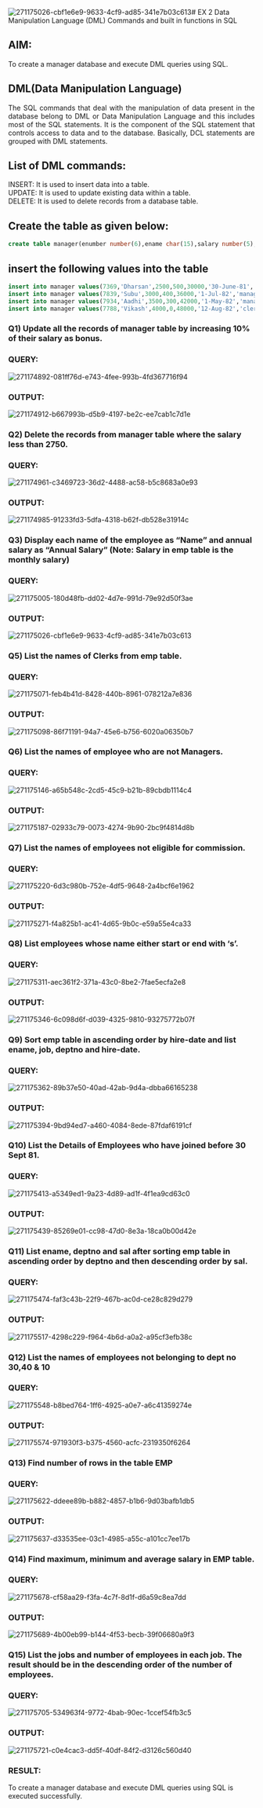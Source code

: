 ![271175026-cbf1e6e9-9633-4cf9-ad85-341e7b03c613](https://github.com/Thilagavathi7/EX-2-Data-Manipulation-Language-DML-and-Data-Control-Language-DCL-Commands/assets/119407159/b02c0607-bf75-42b4-8c2a-d7c54e4d8f77)# EX 2 Data Manipulation Language (DML) Commands and built in functions in SQL
## AIM:
To create a manager database and execute DML queries using SQL.


## DML(Data Manipulation Language)
<div align="justify">
The SQL commands that deal with the manipulation of data present in the database belong to DML or Data Manipulation Language and this includes most of the SQL statements. It is the component of the SQL statement that controls access to data and to the database. Basically, DCL statements are grouped with DML statements.
</div>

## List of DML commands: 
<div align="justify">
INSERT: It is used to insert data into a table.<br>
UPDATE: It is used to update existing data within a table.<br>
DELETE: It is used to delete records from a database table.<br>
</div>

## Create the table as given below:
```sql
create table manager(enumber number(6),ename char(15),salary number(5),commission number(4),annualsalary number(7),Hiredate date,designation char(10),deptno number(2),reporting char(10));
```
## insert the following values into the table
```sql
insert into manager values(7369,'Dharsan',2500,500,30000,'30-June-81','clerk',10,'John');
insert into manager values(7839,'Subu',3000,400,36000,'1-Jul-82','manager',null,'James');
insert into manager values(7934,'Aadhi',3500,300,42000,'1-May-82','manager',30,NULL);
insert into manager values(7788,'Vikash',4000,0,48000,'12-Aug-82','clerk',50,'Bond');
```

### Q1) Update all the records of manager table by increasing 10% of their salary as bonus.

### QUERY:

![271174892-081ff76d-e743-4fee-993b-4fd367716f94](https://github.com/Thilagavathi7/EX-2-Data-Manipulation-Language-DML-and-Data-Control-Language-DCL-Commands/assets/119407159/f6955536-fb8c-40aa-9909-c491656b8853)

### OUTPUT:

![271174912-b667993b-d5b9-4197-be2c-ee7cab1c7d1e](https://github.com/Thilagavathi7/EX-2-Data-Manipulation-Language-DML-and-Data-Control-Language-DCL-Commands/assets/119407159/db1bbaa9-1cd8-4522-80e0-3faeae48dd65)

### Q2) Delete the records from manager table where the salary less than 2750.

### QUERY:

![271174961-c3469723-36d2-4488-ac58-b5c8683a0e93](https://github.com/Thilagavathi7/EX-2-Data-Manipulation-Language-DML-and-Data-Control-Language-DCL-Commands/assets/119407159/670400cb-2636-4fbe-9319-732cda49ed25)

### OUTPUT:

![271174985-91233fd3-5dfa-4318-b62f-db528e31914c](https://github.com/Thilagavathi7/EX-2-Data-Manipulation-Language-DML-and-Data-Control-Language-DCL-Commands/assets/119407159/d9abfd90-6f1b-4753-98ed-8285697eae13)

### Q3) Display each name of the employee as “Name” and annual salary as “Annual Salary” (Note: Salary in emp table is the monthly salary)

### QUERY:

![271175005-180d48fb-dd02-4d7e-991d-79e92d50f3ae](https://github.com/Thilagavathi7/EX-2-Data-Manipulation-Language-DML-and-Data-Control-Language-DCL-Commands/assets/119407159/cf332c50-39c3-45ec-926e-cb2f41fb4eb9)

### OUTPUT:

![271175026-cbf1e6e9-9633-4cf9-ad85-341e7b03c613](https://github.com/Thilagavathi7/EX-2-Data-Manipulation-Language-DML-and-Data-Control-Language-DCL-Commands/assets/119407159/8a460dc6-c0d8-481f-a84a-d99f535b6033)

### Q5)	List the names of Clerks from emp table.

### QUERY:

![271175071-feb4b41d-8428-440b-8961-078212a7e836](https://github.com/Thilagavathi7/EX-2-Data-Manipulation-Language-DML-and-Data-Control-Language-DCL-Commands/assets/119407159/bdd7c035-bd19-4c9d-ace2-3a5aacb4aa14)

### OUTPUT:

![271175098-86f71191-94a7-45e6-b756-6020a06350b7](https://github.com/Thilagavathi7/EX-2-Data-Manipulation-Language-DML-and-Data-Control-Language-DCL-Commands/assets/119407159/7260f3f7-f2d1-4a52-933c-3780a26dca51)

### Q6)	List the names of employee who are not Managers.

### QUERY:

![271175146-a65b548c-2cd5-45c9-b21b-89cbdb1114c4](https://github.com/Thilagavathi7/EX-2-Data-Manipulation-Language-DML-and-Data-Control-Language-DCL-Commands/assets/119407159/9e298d25-7d18-4bee-ab95-6b8f8d05e63d)

### OUTPUT:

![271175187-02933c79-0073-4274-9b90-2bc9f4814d8b](https://github.com/Thilagavathi7/EX-2-Data-Manipulation-Language-DML-and-Data-Control-Language-DCL-Commands/assets/119407159/34e07028-26bf-423d-98ae-4149d1560428)

### Q7)	List the names of employees not eligible for commission.

### QUERY:

![271175220-6d3c980b-752e-4df5-9648-2a4bcf6e1962](https://github.com/Thilagavathi7/EX-2-Data-Manipulation-Language-DML-and-Data-Control-Language-DCL-Commands/assets/119407159/45e23487-fcf4-4e20-aa09-8a6c9c7cdffb)

### OUTPUT:

![271175271-f4a825b1-ac41-4d65-9b0c-e59a55e4ca33](https://github.com/Thilagavathi7/EX-2-Data-Manipulation-Language-DML-and-Data-Control-Language-DCL-Commands/assets/119407159/744b47ab-81a7-4f28-b5d1-bf10f0b9195c)

### Q8)	List employees whose name either start or end with ‘s’.

### QUERY:

![271175311-aec361f2-371a-43c0-8be2-7fae5ecfa2e8](https://github.com/Thilagavathi7/EX-2-Data-Manipulation-Language-DML-and-Data-Control-Language-DCL-Commands/assets/119407159/27d2697f-1f2a-409c-9374-e3e97fc715b4)

### OUTPUT:

![271175346-6c098d6f-d039-4325-9810-93275772b07f](https://github.com/Thilagavathi7/EX-2-Data-Manipulation-Language-DML-and-Data-Control-Language-DCL-Commands/assets/119407159/b37e3a38-d62d-4491-8512-f12a5fe0ec5d)

### Q9) Sort emp table in ascending order by hire-date and list ename, job, deptno and hire-date.

### QUERY:

![271175362-89b37e50-40ad-42ab-9d4a-dbba66165238](https://github.com/Thilagavathi7/EX-2-Data-Manipulation-Language-DML-and-Data-Control-Language-DCL-Commands/assets/119407159/1a3be6cd-b68a-4fcc-b5ea-98c566f2ca26)

### OUTPUT:

![271175394-9bd94ed7-a460-4084-8ede-87fdaf6191cf](https://github.com/Thilagavathi7/EX-2-Data-Manipulation-Language-DML-and-Data-Control-Language-DCL-Commands/assets/119407159/3e73fadf-6fb6-4289-80dc-fbb6d9a74e1b)


### Q10) List the Details of Employees who have joined before 30 Sept 81.


### QUERY:
![271175413-a5349ed1-9a23-4d89-ad1f-4f1ea9cd63c0](https://github.com/Thilagavathi7/EX-2-Data-Manipulation-Language-DML-and-Data-Control-Language-DCL-Commands/assets/119407159/faeb0611-f0ac-41ee-b245-826fb3672dc0)


### OUTPUT:

![271175439-85269e01-cc98-47d0-8e3a-18ca0b00d42e](https://github.com/Thilagavathi7/EX-2-Data-Manipulation-Language-DML-and-Data-Control-Language-DCL-Commands/assets/119407159/d8b135db-5e02-49a5-b06e-34bc7edecaa5)

### Q11)	List ename, deptno and sal after sorting emp table in ascending order by deptno and then descending order by sal.


### QUERY:
![271175474-faf3c43b-22f9-467b-ac0d-ce28c829d279](https://github.com/Thilagavathi7/EX-2-Data-Manipulation-Language-DML-and-Data-Control-Language-DCL-Commands/assets/119407159/78d4cbc8-8ac7-4056-9a21-24700c72e1dd)


### OUTPUT:

![271175517-4298c229-f964-4b6d-a0a2-a95cf3efb38c](https://github.com/Thilagavathi7/EX-2-Data-Manipulation-Language-DML-and-Data-Control-Language-DCL-Commands/assets/119407159/54ac0b0b-07bf-4a1f-8960-35e1ec05cd6a)

### Q12) List the names of employees not belonging to dept no 30,40 & 10


### QUERY:
![271175548-b8bed764-1ff6-4925-a0e7-a6c41359274e](https://github.com/Thilagavathi7/EX-2-Data-Manipulation-Language-DML-and-Data-Control-Language-DCL-Commands/assets/119407159/e53fe9df-5a16-482a-a7bb-ab3fbe64175f)


### OUTPUT:

![271175574-971930f3-b375-4560-acfc-2319350f6264](https://github.com/Thilagavathi7/EX-2-Data-Manipulation-Language-DML-and-Data-Control-Language-DCL-Commands/assets/119407159/5de30dab-82dc-4e4d-9cc0-febbe9142288)


### Q13) Find number of rows in the table EMP

### QUERY:

![271175622-ddeee89b-b882-4857-b1b6-9d03bafb1db5](https://github.com/Thilagavathi7/EX-2-Data-Manipulation-Language-DML-and-Data-Control-Language-DCL-Commands/assets/119407159/6d7cf19b-8800-4325-8068-cd4539fc2a81)

### OUTPUT:

![271175637-d33535ee-03c1-4985-a55c-a101cc7ee17b](https://github.com/Thilagavathi7/EX-2-Data-Manipulation-Language-DML-and-Data-Control-Language-DCL-Commands/assets/119407159/2b9df9f2-6a38-4f7b-b409-6deae05dd2fe)

### Q14) Find maximum, minimum and average salary in EMP table.

### QUERY:

![271175678-cf58aa29-f3fa-4c7f-8d1f-d6a59c8ea7dd](https://github.com/Thilagavathi7/EX-2-Data-Manipulation-Language-DML-and-Data-Control-Language-DCL-Commands/assets/119407159/263588c7-a77b-496d-b729-2a11dc208c7f)


### OUTPUT:

![271175689-4b00eb99-b144-4f53-becb-39f06680a9f3](https://github.com/Thilagavathi7/EX-2-Data-Manipulation-Language-DML-and-Data-Control-Language-DCL-Commands/assets/119407159/10f02c7d-9dae-4b81-a789-bc7dfeac36fa)


### Q15) List the jobs and number of employees in each job. The result should be in the descending order of the number of employees.

### QUERY:

![271175705-534963f4-9772-4bab-90ec-1ccef54fb3c5](https://github.com/Thilagavathi7/EX-2-Data-Manipulation-Language-DML-and-Data-Control-Language-DCL-Commands/assets/119407159/b8fcabb7-3566-43ec-82c8-a80f8e80a6f1)

### OUTPUT:

![271175721-c0e4cac3-dd5f-40df-84f2-d3126c560d40](https://github.com/Thilagavathi7/EX-2-Data-Manipulation-Language-DML-and-Data-Control-Language-DCL-Commands/assets/119407159/1d987d82-12e4-4c42-a255-9dab76f5eb48)

### RESULT:

To create a manager database and execute DML queries using SQL is executed successfully.
